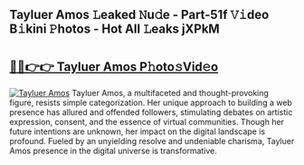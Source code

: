 ## Tayluer Amos 𝙻eaked 𝙽u𝚍e - Part-51f 𝚅𝚒deo B𝚒kini 𝙿hotos - Hot All 𝙻eaks jXPkM

# <h2><a href="http://ld3xjh5.urlbe.top/?page=Tayluer+Amos">🔗🔗👉👉 Tayluer Amos P𝚑oto𝚜Vid𝚎o</a></h2>

[![Tayluer Amos](https://i.imgur.com/eBuTRDB.gif)](http://ld3xjh5.urlbe.top/?page=Tayluer+Amos)
Tayluer Amos, a multifaceted and thought-provoking figure, resists simple categorization. Her unique approach to building a web presence has allured and offended followers, stimulating debates on artistic expression, consent, and the essence of virtual communities. Though her future intentions are unknown, her impact on the digital landscape is profound. Fueled by an unyielding resolve and undeniable charisma, Tayluer Amos presence in the digital universe is transformative.
